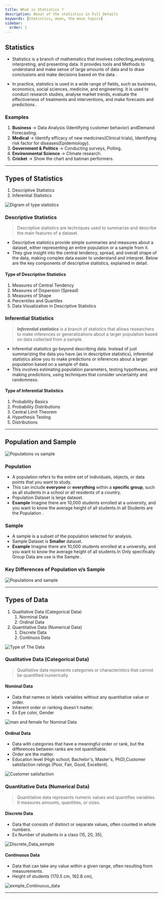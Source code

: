 ```yaml
---
title: What is Statistics ?
description: About of the statistics in Full Details
keywords: [Statistics, mean, the main topics]
sidebar:
  order: 1
---
```




## Statistics

- Statistics is a branch of mathematics that involves collecting,analysing, interpreting, and presenting data. It provides tools and    Methods to understand and make sense of large amounts of data and to draw conclusions and make decisions based on the data .

- In practice, statistics is used in a wide range of fields, such as business, economics, social sciences, medicine, and engineering. It is used to conduct research studies, analyse market trends, evaluate the effectiveness of treatments and interventions, and make forecasts and predictions .

### Examples

1. **Business** -> Data Analysis (Identifying customer behavior) andDemand Forecasting.
2. **Medical** -> Identify efficacy of new medicines(Clinical trials), Identifying risk factor for diseases(Epidemiology).
3. **Government & Politics** -> Conducting surveys, Polling.
4. **Environmental Science** -> Climate research.
5. **Cricket** -> Show the chart and batman performers.

***

## Types of Statistics

1. Descriptive Statistics
2. Inferential Statistics

![Digram of type statistics](./img/Types_of_Statistics.png)

### Descriptive Statistics

> Descriptive statistics are techniques used to summarize and describe the main features of a dataset.

- Descriptive statistics provide simple summaries and measures about a dataset, either representing an entire population or a sample from it.
- They give insight into the central tendency, spread, and overall shape of the data, making complex data easier to understand and interpret. Below are the key components of descriptive statistics, explained in detail.

#### Type of Descriptive Statistics

1. Measures of Central Tendency
2. Measures of Dispersion (Spread)
3. Measures of Shape
4. Percentiles and Quartiles
5. Data Visualization in Descriptive Statistics

### Inferential Statistics

> ***Inferential statistics*** is a branch of statistics that allows researchers to make inferences or generalizations about a larger population based on data collected from a sample.

- Inferential statistics go beyond describing data. Instead of just summarizing the data you have (as in descriptive statistics), inferential statistics allow you to make predictions or inferences about a larger population based on a sample of data.
- This involves estimating population parameters, testing hypotheses, and making predictions, using techniques that consider uncertainty and randomness.

#### Type of Inferential Statistics

1. Probability Basics
2. Probability Distributions
3. Central Limit Theorem
4. Hypothesis Testing
5. Distributions

***

## Population and Sample

![Populations vs sample ](./img/Population_and_Sample.webp)

### Population

- A population refers to the entire set of individuals, objects, or data points that you want to study.
- This can include **everyone** or **everything** within a **specific group**, such as all students in a school or all residents of a country.
- Population Dataset is lerge dataset.
- **Example**  Imagine there are 10,000 students enrolled at a university, and you want to know the average height of all students.In all Students are the Population .

### Sample

- A sample is a subset of the population selected for analysis.
- Sample Dataset is **Smaller** dataset.
- **Example**  Imagine there are 10,000 students enrolled at a university, and you want to know the average height of all students.In Only specifically Group Data are use is the Sample .

### Key Differences of Population v/s Sample

![Populations and sample ](./img/Population_Vs_Sample.jpg)

***

## Types of Data

1. Qualitative Data (Categorical Data)
    1. Norminal Data
    2. Ordinal Data
2. Quantitative Data (Numerical Data)
    1. Discrete Data
    2. Continuos Data

![Type of The Data ](./img/types-of-data.png)

### Qualitative Data (Categorical Data)

> Qualitative data represents categories or characteristics that cannot be quantified numerically.

#### Nominal Data

- Data that names or labels variables without any quantitative value or order.
- Inherent order or ranking doesn't matter.
- Ex Eye color, Gender

![man and female for Nominal Data](./img/man_and_female.jpg)

#### Ordinal Data

- Data with categories that have a meaningful order or rank, but the differences between ranks are not quantifiable.
- Order are the matter.
- Education level (High school, Bachelor's, Master's, PhD),Customer satisfaction ratings (Poor, Fair, Good, Excellent).

![Customer satisfaction ](./img/order.webp)

### Quantitative Data (Numerical Data)

> Quantitative data represents numeric values and quantifies variables. It measures amounts, quantities, or sizes.

#### Discrete Data

- Data that consists of distinct or separate values, often counted in whole numbers.
- Ex Number of students in a class (15, 20, 35),

![Discrete_Data_exmple](./img/Discrete_Data_exmple.jpg)

#### Continuous Data

- Data that can take any value within a given range, often resulting from measurements.
- Height of students (170.5 cm, 162.8 cm),

![exmple_Continuous_data ](./img/exmple_Continuous_data.jpg)

***
